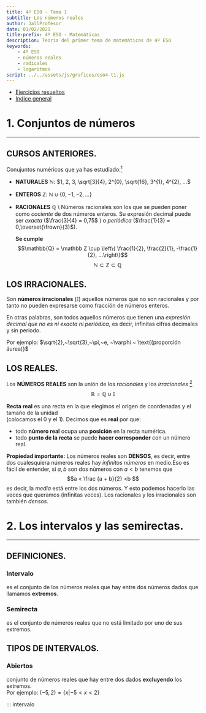 ```yaml
---
title: 4º ESO - Tema 1
subtitle: Los números reales
author: JallProfesor
date: 01/02/2021
title-prefix: 4º ESO - Matemáticas
description: Teoría del primer tema de matemáticas de 4º ESO
keywords:
    - 4º ESO
    - números reales
    - radicales
    - logaritmos
script: ../../assets/js/graficos/eso4-t1.js
---
```

- [Ejercicios resueltos](./resueltos.html)
- [Indice general](/index.html)
  
# 1. Conjuntos de números
****
## CURSOS ANTERIORES.

Conujuntos numéricos que ya has estudiado:[^nota1]

* **NATURALES** $\mathbb N$: $1, 2, 3, \sqrt[3]{4}, 2^{0}, \sqrt{16}, 3^{1}, 4^{2}, ...$
* **ENTEROS** $\mathbb Z$: $\mathbb N \cup \{0, -1, -2, ...\}$
* **RACIONALES** $\mathbb Q$ \ 
  Números racionales son los que se pueden poner como *cociente* de dos números enteros. Su expresión decimal puede ser *exacta* ($\frac{3}{4} = 0,75$ ) o *periódica* ($\frac{1}{3} = 0,\overset{\frown}{3}$). 

  [^nota1]:
  **Se cumple** \
  $$\mathbb{Q} = \mathbb Z \cup \left\{ \frac{1}{2}, \frac{2}{1}, -\frac{1}{2}, ...\right\}$$ 
  $$\mathbb N \subset \mathbb Z \subset \mathbb Q$$


## LOS IRRACIONALES.

Son **números irracionales** ($\mathbb I$) aquellos números que no son racionales y por tanto no
pueden expresarse como fracción de números enteros. 

En otras palabras, son todos aquellos números que tienen una *expresión decimal que no es ni exacta ni periódica*, es decir, infinitas cifras decimales y sin periodo. 

Por ejemplo: $\sqrt{2},~\sqrt{3},~\pi,~e, ~\varphi ~ \text{(proporción áurea)}$


## LOS REALES.
Los **NÚMEROS REALES** son la unión de los *racionales* y los *irracionales* [^nota2]
$$\mathbb R = \mathbb Q \cup \mathbb I$$ 

**Recta real** 
es una recta en la que elegimos el origen de coordenadas y el tamaño de la unidad\
(colocamos el 0 y el 1). Decimos que es **real** por que:

- todo **número real** ocupa una **posición** en la recta numérica. 
- todo **punto de la recta** se puede **hacer corresponder** con un número real.
  
[^nota2]:
**Propiedad importante:** Los números reales son **DENSOS**, es decir, entre dos cualesquiera números reales hay *infinitos números* en medio.Eso es fácil de entender, si $a, b$ son dos números con $a < b$ tenemos que $$a < \frac {a + b}{2} <b $$ es decir, la *media* está entre los dos números. Y esto podemos hacerlo las veces que queramos (infinitas veces). Los racionales y los irracionales son también *densos*.

# 2. Los intervalos y las semirectas.
****
## DEFINICIONES.

### **Intervalo** 
es el conjunto de los números reales que hay entre dos números dados que llamamos **extremos**.

### **Semirecta** 
es el conjunto de números reales que no está limitado por uno de sus extremos.

## TIPOS DE INTERVALOS.

### **Abiertos** 
    
conjunto de números reales que hay entre dos dados **excluyendo** los extremos. \
    Por ejemplo: $(-5,2) = \{x | -5 < x < 2\}$ 

::: intervalo
<div id="intervalo1" class="jxgbox" style="width:100%; height:100%;"></div>
:::

### **Cerrados **
conjunto de números reales que hay entre dos dados **incluyendo** los extremos. \
    Por ejemplo: $[-5,2] = \{x | -5 \leq x \leq 2\}$ 

::: intervalo
<div id="intervalo2" class="jxgbox" style="width:100%; height:100%;"></div>
:::

### **Semiabiertos**
 conjunto de números reales que hay entre dos dados **incluyendo** sólo uno de los extremos. \
 Por ejemplo: $[-5,2) = \{x | -5 \leq x < 2\}$ 

::: intervalo
<div id="intervalo3" class="jxgbox" style="width:100%; height:100%;"></div>
:::

Por ejemplo: $(-5,2] = \{x | -5 < x \leq 2\}$ 

::: intervalo
<div id="intervalo4" class="jxgbox" style="width:100%; height:100%;"></div>
:::


## SEMIRECTAS.

- conjunto de todos los menores que $a$
  $$(-\infty,a) = \{x | x < a\}$$

::: intervalo
<div id="semirecta1" class="jxgbox" style="width:100%; height:100%"></div>
:::

- conjunto de todos los menores que $a$ y el mismo $a$ (incluido $a$)
  $$(-\infty,a] = \{x | x \leq a\}$$
  
::: intervalo
<div id="semirecta2" class="jxgbox" style="width:100%; height:100%"></div>
:::

- conjunto de todos los mayores que $a$
  $$(a, +\infty) = \{x | x > a\}$$
  
::: intervalo
<div id="semirecta3" class="jxgbox" style="width:100%; height:100%"></div>
:::

- conjunto de todos los menores que $a$ y el mismo $a$ (incluido $a$)
  $$[a, +\infty) = \{x | x \geq a\}$$
  
::: intervalo
<div id="semirecta4" class="jxgbox" style="width:100%; height:100%"></div>
:::

# 3. Potencias y raíces.

## Potencias

### Exponente entero

Dado $a$, un número cualquiera, y $n$, un número *natural*, **la potencia $a^n$** es el producto del número $a$ por
sí mismo $n$ veces. $a$ se llama la **base** y $n$, el **exponente**. Se dice que $a$ está **elevado** a $n$.

Es **importante** recordar:

- si la base es positiva, el resultado es siempre positivo. $a>0 \Rightarrow a^n>0$
- si la base es negativa y el exponente es par, el resultado es positivo. $a<0, n \text{ es par} \Rightarrow a^n>0$
- si la base es negativa y el exponente es impar, el resultado es negativo. $a<0, n \text{ es impar} \Rightarrow a^n<0$

## Raíces